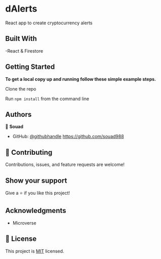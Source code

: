 # dAlerts


React app to create cryptocurrency alerts 


## Built With

-React & Firestore

## Getting Started

**To get a local copy up and running follow these simple example steps.**

Clone the repo

Run `npm install` from the command line


## Authors

👤 **Souad**

- GitHub: [@githubhandle](https://github.com/souad988)
  https://github.com/souad988


## 🤝 Contributing

Contributions, issues, and feature requests are welcome!


## Show your support

Give a ⭐️ if you like this project!

## Acknowledgments
- Microverse

## 📝 License

This project is [MIT](./MIT.md) licensed.

